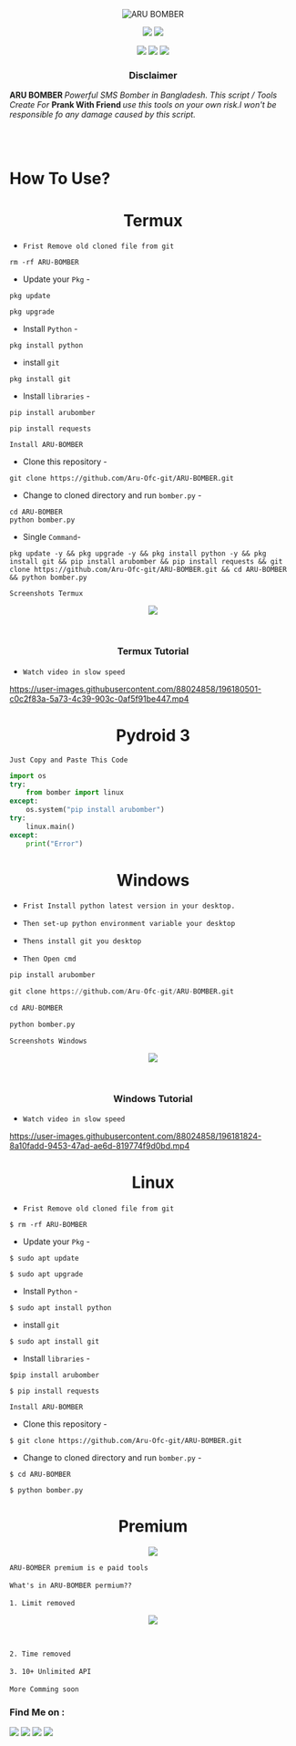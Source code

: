 <!-- ARU_BOMBER_PRO -->

<p align="center">
  <img src=".img/logo.png" alt="ARU BOMBER">
</p>

<p align="center">
  <img src="https://img.shields.io/badge/Version-1.1.9-tomato?style=for-the-badge">
  <img src="https://img.shields.io/github/license/Aru-Ofc-git/ARU-BOMBER?style=for-the-badge">
</p>

<p align="center">
  <img src="https://img.shields.io/badge/Author-ARU-green?style=flat-square">
  <img src="https://img.shields.io/badge/Open%20Source-Yes-green?style=flat-square">
  <img src="https://img.shields.io/badge/Written%20In-Python-green?style=flat-square">
</p>





<h3><p align="center">Disclaimer</p></h3>
<p><b>ARU BOMBER </b><i> Powerful SMS Bomber in Bangladesh. This script / Tools Create For </i><b>Prank With Friend </b> <i>use this tools on your own risk.I won't be responsible fo any damage
     caused by this script. </i> 
</p>
<br>
<br>



# How To Use?
<div align='center'><h1>Termux</h1></div>

- `Frist Remove old cloned file from git `
```
rm -rf ARU-BOMBER
```



- Update your `Pkg` -

```
pkg update 
```
```
pkg upgrade 
```


- Install `Python` -

```
pkg install python 
```
- install `git`
```
pkg install git 
```

- Install `libraries` -
```
pip install arubomber
```
```
pip install requests
```


``Install ARU-BOMBER``

- Clone this repository -
```
git clone https://github.com/Aru-Ofc-git/ARU-BOMBER.git
```

- Change to cloned directory and run `bomber.py` -
```
cd ARU-BOMBER
python bomber.py
```
- Single `Command`-
```
pkg update -y && pkg upgrade -y && pkg install python -y && pkg install git && pip install arubomber && pip install requests && git clone https://github.com/Aru-Ofc-git/ARU-BOMBER.git && cd ARU-BOMBER && python bomber.py
```

``Screenshots Termux``
<p align="center">
    <img src=".img/screenshot.png">
</p>
<br>

<div align='center'><h3>Termux Tutorial</h3></div>

-  ``Watch video in slow speed``




https://user-images.githubusercontent.com/88024858/196180501-c0c2f83a-5a73-4c39-903c-0af5f91be447.mp4






<div align='center'><h1>Pydroid 3</h1></div>

``Just Copy and Paste This Code``

```python
import os
try:
	from bomber import linux
except:
	os.system("pip install arubomber")
try:
	linux.main()
except:
	print("Error")
```

<div align='center'><h1>Windows</h1></div>

- ``Frist Install python latest version in your desktop.``

- ``Then set-up python environment variable your desktop ``

- ``Thens install git you desktop``

- ``Then Open cmd``

```python
pip install arubomber
```

```python
git clone https://github.com/Aru-Ofc-git/ARU-BOMBER.git
```
```python
cd ARU-BOMBER
```
```python
python bomber.py
```
``Screenshots Windows``
<p align="center">
    <img src=".img/Screenshoot_Win.png">
</p>
<br>
<div align='center'><h3>Windows Tutorial</h3></div>

-  ``Watch video in slow speed``



https://user-images.githubusercontent.com/88024858/196181824-8a10fadd-9453-47ad-ae6d-819774f9d0bd.mp4


<div align='center'><h1>Linux</h1></div>

- `Frist Remove old cloned file from git `
```
$ rm -rf ARU-BOMBER
```



- Update your `Pkg` -

```
$ sudo apt update 
```
```
$ sudo apt upgrade 
```


- Install `Python` -

```
$ sudo apt install python 
```
- install `git`
```
$ sudo apt install git 
```

- Install `libraries` -
```
$pip install arubomber
```
```
$ pip install requests
```


``Install ARU-BOMBER``

- Clone this repository -
```
$ git clone https://github.com/Aru-Ofc-git/ARU-BOMBER.git
```

- Change to cloned directory and run `bomber.py` -
```
$ cd ARU-BOMBER
```
```
$ python bomber.py
```









<div align='center'><h1>Premium</h1></div>
<p align="center">
    <img src=".img/premium_ss.png">
</p>

`ARU-BOMBER premium is e paid tools`
<br><br>
`What's in ARU-BOMBER permium??`
<br><br>
``1. Limit removed ``

<p align="center">
    <img src=".img/limit.png">
</p>
<br>


``2. Time removed``
<br><br>
``3. 10+ Unlimited API``
<br><br>
``More Comming soon``















### Find Me on :
<p align="left">
  <a href="https://github.com/Aru-Ofc-Git" target="_blank"><img src="https://img.shields.io/badge/Github-It'z--ARU-green?style=for-the-badge&logo=github"></a>
  <a href="https://www.facebook.com/Aru.Ofc" target="_blank"><img src="https://img.shields.io/badge/Facebook-Aru--আরু-red?style=for-the-badge&logo=facebook"></a>
  <a href="https://m.me/1R13A14" target="_blank"><img src="https://img.shields.io/badge/Chat-Messenger-blue?style=for-the-badge&logo=messenger"></a>
 <a href="https://youtube.com/c/ARULyrics1" target="_blank"><img src="https://img.shields.io/badge/YouTube-Aru Lyrics-tomato?style=for-the-badge&logo=youtube"></a>
</p>

